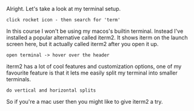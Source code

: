 Alright. Let's take a look at my terminal setup.

```
click rocket icon - then search for 'term'
```


In this course I won't be using my macos's builtin terminal. Instead I've installed a popular alternative called iterm2. It shows iterm on the launch screen here, but it actually called iterm2 after you open it up.

```
open terminal -> hover over the header
```


iterm2 has a lot of cool features and customization options, one of my favourite feature is that it lets me easily split my terminal into smaller terminals.

```
do vertical and horizontal splits
```

So if you're a mac user then you might like to give iterm2 a try.